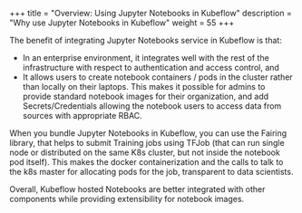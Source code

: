 +++
title = "Overview: Using Jupyter Notebooks in Kubeflow"
description = "Why use Jupyter Notebooks in Kubeflow"
weight = 55
+++


The benefit of integrating Jupyter Notebooks service in Kubeflow is that:

* In an enterprise environment, it integrates well with the rest of the infrastructure with respect to authentication and access control, and
* It allows users to create notebook containers / pods in the cluster rather than locally on their laptops.
This makes it possible for admins to provide standard notebook images for their organization, and add Secrets/Credentials allowing the notebook users to access data from sources with appropriate RBAC.

When you bundle Jupyter Notebooks in Kubeflow, you can use the Fairing library, that helps to submit Training jobs using TFJob (that can run single node or distributed on the same K8s cluster, but not inside the notebook pod itself). This makes the docker containerization and the calls to talk to the k8s master for allocating pods for the job, transparent to data scientists.

Overall, Kubeflow hosted Notebooks are better integrated with other components while providing extensibility for notebook images.
